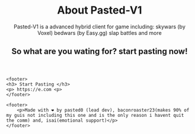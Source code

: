<!DOCTYPE html>
<html lang="en">
<head>
    <meta charset="UTF-8">
    <meta name="viewport" content="width=device-width, initial-scale=1.0">
    <title>Pasted-V1</title>
    <link rel="stylesheet" href="styles.css">
</head>
<body>
    <header>
        <h1> About Pasted-V1 </h1>
        <p> Pasted-V1 is a advanced hybrid client for game including: skywars (by Voxel) bedwars (by Easy.gg) slap battles and more</p>
      <h2>So what are you wating for? start pasting now!</h2>
    </header>

    <footer>
    <h3> Start Pasting </h3>
    <p> https://e.com <p>
    </footer>
    
    <footer>
        <p>Made with ❤️ by pasted0 (lead dev), baconroaster23(makes 90% of my guis not including this one and is the only reason i havent quit the comm) and, isai(emotional support)</p>
    </footer>
</body>
</html>
